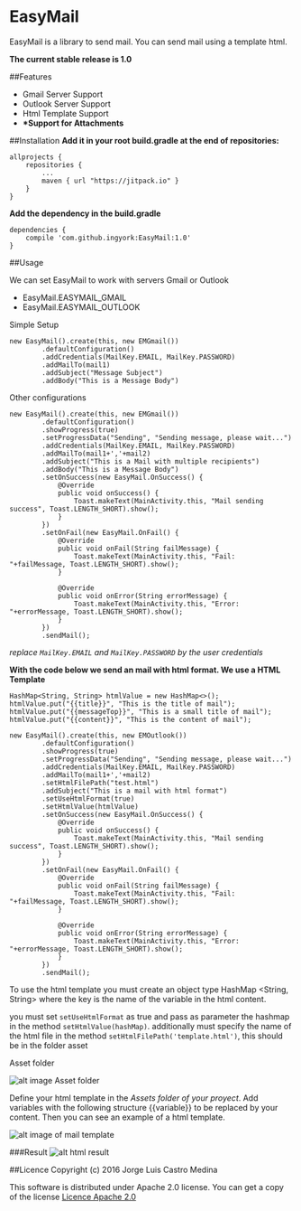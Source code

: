 # EasyMail
EasyMail is a library to send mail. You can send mail using a template html.


**The current stable release is 1.0**

##Features
* Gmail Server Support
* Outlook Server Support
* Html Template Support
* <b>*Support for Attachments</b>

##Installation
**Add it in your root build.gradle at the end of repositories:**
```
allprojects {
	repositories {
		...
		maven { url "https://jitpack.io" }
	}
}
```



**Add the dependency in the build.gradle**
```
dependencies {
    compile 'com.github.ingyork:EasyMail:1.0'
}
```


##Usage

We can set EasyMail to work with servers Gmail or Outlook
* EasyMail.EASYMAIL_GMAIL
* EasyMail.EASYMAIL_OUTLOOK


Simple Setup
```
new EasyMail().create(this, new EMGmail())
        .defaultConfiguration()
        .addCredentials(MailKey.EMAIL, MailKey.PASSWORD)
        .addMailTo(mail1)
        .addSubject("Message Subject")
        .addBody("This is a Message Body")
```



Other configurations
```
new EasyMail().create(this, new EMGmail())
        .defaultConfiguration()
        .showProgress(true)
        .setProgressData("Sending", "Sending message, please wait...")
        .addCredentials(MailKey.EMAIL, MailKey.PASSWORD)
        .addMailTo(mail1+','+mail2)
        .addSubject("This is a Mail with multiple recipients")
        .addBody("This is a Message Body")
        .setOnSuccess(new EasyMail.OnSuccess() {
            @Override
            public void onSuccess() {
                Toast.makeText(MainActivity.this, "Mail sending success", Toast.LENGTH_SHORT).show();
            }
        })
        .setOnFail(new EasyMail.OnFail() {
            @Override
            public void onFail(String failMessage) {
                Toast.makeText(MainActivity.this, "Fail: "+failMessage, Toast.LENGTH_SHORT).show();
            }

            @Override
            public void onError(String errorMessage) {
                Toast.makeText(MainActivity.this, "Error: "+errorMessage, Toast.LENGTH_SHORT).show();
            }
        })
        .sendMail();
```
*replace `MailKey.EMAIL` and `MailKey.PASSWORD` by the user credentials*




**With the code below we send an mail with html format. We use a HTML Template**
```
HashMap<String, String> htmlValue = new HashMap<>();
htmlValue.put("{{title}}", "This is the title of mail");
htmlValue.put("{{messageTop}}", "This is a small title of mail");
htmlValue.put("{{content}}", "This is the content of mail");

new EasyMail().create(this, new EMOutlook())
        .defaultConfiguration()
        .showProgress(true)
        .setProgressData("Sending", "Sending message, please wait...")
        .addCredentials(MailKey.EMAIL, MailKey.PASSWORD)
        .addMailTo(mail1+','+mail2)
        .setHtmlFilePath("test.html")
        .addSubject("This is a mail with html format")
        .setUseHtmlFormat(true)
        .setHtmlValue(htmlValue)
        .setOnSuccess(new EasyMail.OnSuccess() {
            @Override
            public void onSuccess() {
                Toast.makeText(MainActivity.this, "Mail sending success", Toast.LENGTH_SHORT).show();
            }
        })
        .setOnFail(new EasyMail.OnFail() {
            @Override
            public void onFail(String failMessage) {
                Toast.makeText(MainActivity.this, "Fail: "+failMessage, Toast.LENGTH_SHORT).show();
            }

            @Override
            public void onError(String errorMessage) {
                Toast.makeText(MainActivity.this, "Error: "+errorMessage, Toast.LENGTH_SHORT).show();
            }
        })
        .sendMail();
```


To use the html template you must create an object type HashMap <String, String> where the key is the name of the variable in the html content.

you must set `setUseHtmlFormat` as  true and pass as parameter the hashmap in the method `setHtmlValue(hashMap)`. additionally must specify the name of the html file in the method `setHtmlFilePath('template.html')`, this should be in the folder asset

Asset folder

![alt image Asset folder](http://image.prntscr.com/image/31a8d17d5e1240bf8d8cd6bcd78b11b4.png "Asset Folder")


Define your html template in the *Assets folder of your proyect*. Add variables with the following structure {{variable}} to be replaced by your content.
Then you can see an example of a html template.

![alt image of mail template](http://image.prntscr.com/image/1861c9e85c5b49e79d8c32d71c3e0941.png "Description")

###Result
![alt html result](http://image.prntscr.com/image/9bda0f118b64439db05c218767d587b6.png "Html Result")



##Licence
Copyright (c) 2016 Jorge Luis Castro Medina

This software is distributed under Apache 2.0 license. You can get a copy of the license
[Licence Apache 2.0](http://www.apache.org/licenses/LICENSE-2.0)
